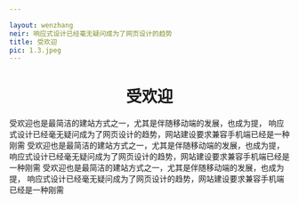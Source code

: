 ```yaml
---

layout: wenzhang
neir: 响应式设计已经毫无疑问成为了网页设计的趋势
title: 受欢迎
pic: 1.3.jpeg
---
```

<center><h1>受欢迎</h1></center>
受欢迎也是最简洁的建站方式之一，尤其是伴随移动端的发展，也成为提，
响应式设计已经毫无疑问成为了网页设计的趋势，网站建设要求兼容手机端已经是一种刚需
受欢迎也是最简洁的建站方式之一，尤其是伴随移动端的发展，也成为提，
响应式设计已经毫无疑问成为了网页设计的趋势，网站建设要求兼容手机端已经是一种刚需
受欢迎也是最简洁的建站方式之一，尤其是伴随移动端的发展，也成为提，
响应式设计已经毫无疑问成为了网页设计的趋势，网站建设要求兼容手机端已经是一种刚需
